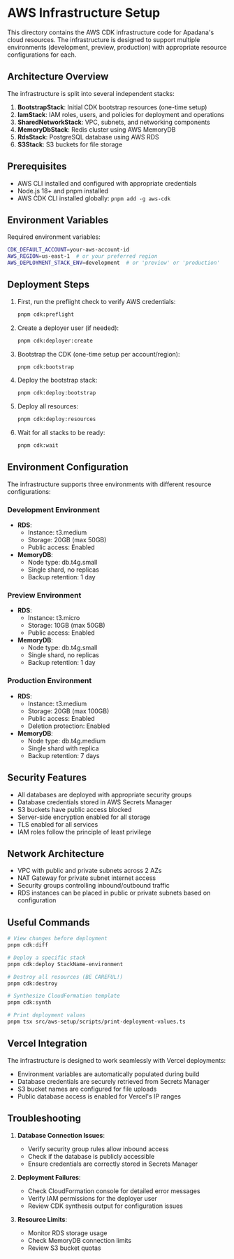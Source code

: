 # AWS Infrastructure Setup

This directory contains the AWS CDK infrastructure code for Apadana's cloud resources. The infrastructure is designed to support multiple environments (development, preview, production) with appropriate resource configurations for each.

## Architecture Overview

The infrastructure is split into several independent stacks:

1. **BootstrapStack**: Initial CDK bootstrap resources (one-time setup)
2. **IamStack**: IAM roles, users, and policies for deployment and operations
3. **SharedNetworkStack**: VPC, subnets, and networking components
4. **MemoryDbStack**: Redis cluster using AWS MemoryDB
5. **RdsStack**: PostgreSQL database using AWS RDS
6. **S3Stack**: S3 buckets for file storage

## Prerequisites

- AWS CLI installed and configured with appropriate credentials
- Node.js 18+ and pnpm installed
- AWS CDK CLI installed globally: `pnpm add -g aws-cdk`

## Environment Variables

Required environment variables:

```bash
CDK_DEFAULT_ACCOUNT=your-aws-account-id
AWS_REGION=us-east-1  # or your preferred region
AWS_DEPLOYMENT_STACK_ENV=development  # or 'preview' or 'production'
```

## Deployment Steps

1. First, run the preflight check to verify AWS credentials:

   ```bash
   pnpm cdk:preflight
   ```

2. Create a deployer user (if needed):

   ```bash
   pnpm cdk:deployer:create
   ```

3. Bootstrap the CDK (one-time setup per account/region):

   ```bash
   pnpm cdk:bootstrap
   ```

4. Deploy the bootstrap stack:

   ```bash
   pnpm cdk:deploy:bootstrap
   ```

5. Deploy all resources:

   ```bash
   pnpm cdk:deploy:resources
   ```

6. Wait for all stacks to be ready:
   ```bash
   pnpm cdk:wait
   ```

## Environment Configuration

The infrastructure supports three environments with different resource configurations:

### Development Environment

- **RDS**:
  - Instance: t3.medium
  - Storage: 20GB (max 50GB)
  - Public access: Enabled
- **MemoryDB**:
  - Node type: db.t4g.small
  - Single shard, no replicas
  - Backup retention: 1 day

### Preview Environment

- **RDS**:
  - Instance: t3.micro
  - Storage: 10GB (max 50GB)
  - Public access: Enabled
- **MemoryDB**:
  - Node type: db.t4g.small
  - Single shard, no replicas
  - Backup retention: 1 day

### Production Environment

- **RDS**:
  - Instance: t3.medium
  - Storage: 20GB (max 100GB)
  - Public access: Enabled
  - Deletion protection: Enabled
- **MemoryDB**:
  - Node type: db.t4g.medium
  - Single shard with replica
  - Backup retention: 7 days

## Security Features

- All databases are deployed with appropriate security groups
- Database credentials stored in AWS Secrets Manager
- S3 buckets have public access blocked
- Server-side encryption enabled for all storage
- TLS enabled for all services
- IAM roles follow the principle of least privilege

## Network Architecture

- VPC with public and private subnets across 2 AZs
- NAT Gateway for private subnet internet access
- Security groups controlling inbound/outbound traffic
- RDS instances can be placed in public or private subnets based on configuration

## Useful Commands

```bash
# View changes before deployment
pnpm cdk:diff

# Deploy a specific stack
pnpm cdk:deploy StackName-environment

# Destroy all resources (BE CAREFUL!)
pnpm cdk:destroy

# Synthesize CloudFormation template
pnpm cdk:synth

# Print deployment values
pnpm tsx src/aws-setup/scripts/print-deployment-values.ts
```

## Vercel Integration

The infrastructure is designed to work seamlessly with Vercel deployments:

- Environment variables are automatically populated during build
- Database credentials are securely retrieved from Secrets Manager
- S3 bucket names are configured for file uploads
- Public database access is enabled for Vercel's IP ranges

## Troubleshooting

1. **Database Connection Issues**:

   - Verify security group rules allow inbound access
   - Check if the database is publicly accessible
   - Ensure credentials are correctly stored in Secrets Manager

2. **Deployment Failures**:

   - Check CloudFormation console for detailed error messages
   - Verify IAM permissions for the deployer user
   - Review CDK synthesis output for configuration issues

3. **Resource Limits**:
   - Monitor RDS storage usage
   - Check MemoryDB connection limits
   - Review S3 bucket quotas
